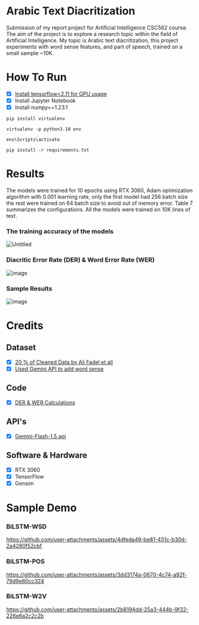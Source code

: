 # Arabic Text Diacritization
Submission of my report project for Artificial Intelligence CSC562 course. The aim of the project is to explore a research topic within the field of Artificial Intelligence.
My topic is Arabic text diacritization, this project experiments with word sense features, and part of speech, trained on a small sample ~10K.

# How To Run
- [X] [Install tensorflow<2.11 for GPU usage](https://www.tensorflow.org/install/pip#windows-native_1) 
- [X] Install Jupyter Notebook
- [X] Install numpy==1.23.1
``` 
pip install virtualenv
```
```
virtualenv -p python3.10 env
```
```
env\Scripts\activate
```
```
pip install -r requirements.txt
```


# Results
The models were trained for 10 epochs using RTX 3060, Adam optimization algorithm with 0.001 learning rate, only the first model had 256 batch size the rest were trained on 64 batch size to avoid out of memory error. Table 7 summarizes the configurations. All the models were trained on 10K lines of text.
### The training accuracy of the models 
![Untitled](https://github.com/user-attachments/assets/b7ab482e-fb63-47f6-97d8-1961ee627693)


### Diacritic Error Rate (DER) & Word Error Rate (WER)

![image](https://github.com/user-attachments/assets/5374d01e-c112-4db9-a3f6-4dea6fc3a3a1)

### Sample Results
![image](https://github.com/user-attachments/assets/35909d08-ab8c-4e7d-a25b-a8a27a460fc7)

# Credits
## Dataset
- [X] [20 % of Cleaned Data by Ali Fadel et all](https://github.com/AliOsm/arabic-text-diacritization/tree/master/dataset)
- [X] [Used Gemini API to add word sense](https://github.com/NinaM31/Arabic-Text-Diacritization/tree/master/Dataset)

## Code
- [X] [DER & WER Calculations](https://github.com/AliOsm/arabic-text-diacritization/blob/master/helpers/diacritization_stat.py)
  
## API's
- [X] [Gemini-Flash-1.5 api](https://ai.google.dev/pricing#1_5flash)
      
## Software & Hardware
- [X] RTX 3060
- [X] TensorFlow
- [X] Gensim

# Sample Demo

### BiLSTM-WSD

https://github.com/user-attachments/assets/4dfeda49-be81-451c-b30d-2a4280f52cbf


### BiLSTM-POS

https://github.com/user-attachments/assets/3dd3174a-0670-4c74-a92f-79d9e60cc324

### BiLSTM-W2V

https://github.com/user-attachments/assets/2b8194dd-25a3-444b-9f32-226e6a2c2c2b




